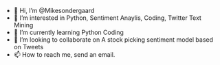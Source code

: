 - 👋 Hi, I’m @Mikesondergaard
- 👀 I’m interested in Python, Sentiment Anaylis, Coding, Twitter Text Mining
- 🌱 I’m currently learning Python Coding
- 💞️ I’m looking to collaborate on A stock picking sentiment model based on Tweets
- 📫 How to reach me, send an email.

<!---
Mikesondergaard/Mikesondergaard is a ✨ special ✨ repository because its `README.md` (this file) appears on your GitHub profile.
You can click the Preview link to take a look at your changes.
--->
